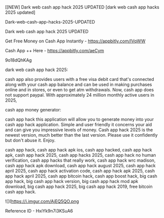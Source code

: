 [[NEW] Dark web cash app hack 2025 UPDATED [dark web cash app hacks 2025 updated]

Dark-web-cash-app-hacks-2025-UPDATED

Dark web cash app hack 2025 UPDATED

Get Free Money on Cash App Instantly -  https://appbitly.com/IVqWW


Cash App ++ Here - https://appbitly.com/aeCym


9o18dQhKAg

dark web cash app hack 2025:

cash app also provides users with a free visa debit card that's connected along with your cash app balance and can be used in making purchases online and in stores, or even to get atm withdrawals. Now, cash app does not support paypal. With approximately 24 million monthly active users in 2025,

cash app money generator:

cash app hack this application will allow you to generate money into your cash app hack application. Simple and user friendly it concerns your aid and can give you impressive levels of money. Cash app hack 2025 is the newest version, much better than the last version. Please use it confidently but don't abuse it. Enjoy.

cash app hack, cash app hack apk ios, cash app hacked, cash app hack apk, cash app hack 2025, cash app hacks 2025, cash app hack no human verification, cash app hacks that really work, cash app hack wrc madison, cash app hack apk download, cash app hack august 2025, cash app hack april 2025, cash app hack activation code, cash app hack apk 2025, cash app hack april 2025, cash app bitcoin hack, cash app boost hack, big cash app hack, big cash app hack version, big cash app hack mod apk download, big cash app hack 2025, big cash app hack 2019, free bitcoin cash app hack.

![](https://i.imgur.com/AjEQ5QO.png

Reference ID - HxiYk9n7i3KSuA6